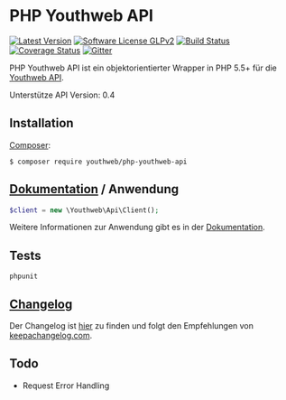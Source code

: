 # PHP Youthweb API

[![Latest Version](https://img.shields.io/github/release/youthweb/php-youthweb-api.svg)](https://github.com/youthweb/php-youthweb-api/releases)
[![Software License GLPv2](http://img.shields.io/badge/License-GPLv2-brightgreen.svg)](LICENSE)
[![Build Status](http://img.shields.io/travis/youthweb/php-youthweb-api.svg)](https://travis-ci.org/youthweb/php-youthweb-api)
[![Coverage Status](https://coveralls.io/repos/youthweb/php-youthweb-api/badge.svg?branch=develop&service=github)](https://coveralls.io/github/youthweb/php-youthweb-api?branch=develop)
[![Gitter](https://badges.gitter.im/Join%20Chat.svg)](https://gitter.im/youthweb/youthweb-api?utm_source=badge&utm_medium=badge&utm_campaign=pr-badge&utm_content=badge)

PHP Youthweb API ist ein objektorientierter Wrapper in PHP 5.5+ für die [Youthweb API](https://github.com/youthweb/youthweb-api).

Unterstütze API Version: 0.4

## Installation

[Composer](http://getcomposer.org/):

```
$ composer require youthweb/php-youthweb-api
```

## [Dokumentation](docs/README.md) / Anwendung

```php
$client = new \Youthweb\Api\Client();
```

Weitere Informationen zur Anwendung gibt es in der [Dokumentation](docs/README.md).

## Tests

```
phpunit
```

## [Changelog](CHANGELOG.md)

Der Changelog ist [hier](CHANGELOG.md) zu finden und folgt den Empfehlungen von [keepachangelog.com](http://keepachangelog.com/).

## Todo

- Request Error Handling
